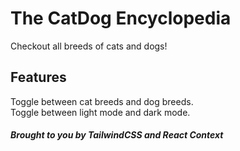 # The CatDog Encyclopedia

Checkout all breeds of cats and dogs!

## Features
Toggle between cat breeds and dog breeds. <br/>
Toggle between light mode and dark mode. <br/>

##### Brought to you by TailwindCSS and React Context
